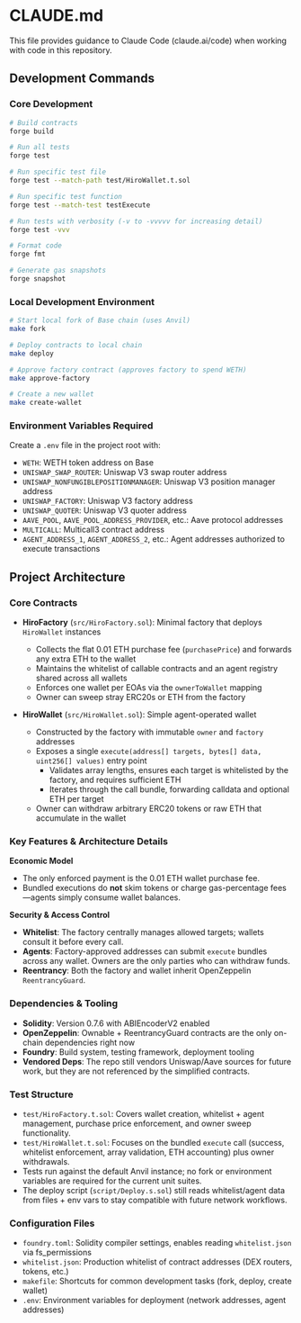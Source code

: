 # CLAUDE.md

This file provides guidance to Claude Code (claude.ai/code) when working with code in this repository.

## Development Commands

### Core Development
```bash
# Build contracts
forge build

# Run all tests
forge test

# Run specific test file
forge test --match-path test/HiroWallet.t.sol

# Run specific test function
forge test --match-test testExecute

# Run tests with verbosity (-v to -vvvvv for increasing detail)
forge test -vvv

# Format code
forge fmt

# Generate gas snapshots
forge snapshot
```

### Local Development Environment
```bash
# Start local fork of Base chain (uses Anvil)
make fork

# Deploy contracts to local chain
make deploy

# Approve factory contract (approves factory to spend WETH)
make approve-factory

# Create a new wallet
make create-wallet
```

### Environment Variables Required
Create a `.env` file in the project root with:
- `WETH`: WETH token address on Base
- `UNISWAP_SWAP_ROUTER`: Uniswap V3 swap router address
- `UNISWAP_NONFUNGIBLEPOSITIONMANAGER`: Uniswap V3 position manager address
- `UNISWAP_FACTORY`: Uniswap V3 factory address
- `UNISWAP_QUOTER`: Uniswap V3 quoter address
- `AAVE_POOL`, `AAVE_POOL_ADDRESS_PROVIDER`, etc.: Aave protocol addresses
- `MULTICALL`: Multicall3 contract address
- `AGENT_ADDRESS_1`, `AGENT_ADDRESS_2`, etc.: Agent addresses authorized to execute transactions

## Project Architecture

### Core Contracts
- **HiroFactory** (`src/HiroFactory.sol`): Minimal factory that deploys `HiroWallet` instances
  - Collects the flat 0.01 ETH purchase fee (`purchasePrice`) and forwards any extra ETH to the wallet
  - Maintains the whitelist of callable contracts and an agent registry shared across all wallets
  - Enforces one wallet per EOAs via the `ownerToWallet` mapping
  - Owner can sweep stray ERC20s or ETH from the factory

- **HiroWallet** (`src/HiroWallet.sol`): Simple agent-operated wallet
  - Constructed by the factory with immutable `owner` and `factory` addresses
  - Exposes a single `execute(address[] targets, bytes[] data, uint256[] values)` entry point
    - Validates array lengths, ensures each target is whitelisted by the factory, and requires sufficient ETH
    - Iterates through the call bundle, forwarding calldata and optional ETH per target
  - Owner can withdraw arbitrary ERC20 tokens or raw ETH that accumulate in the wallet

### Key Features & Architecture Details

**Economic Model**
- The only enforced payment is the 0.01 ETH wallet purchase fee.
- Bundled executions do **not** skim tokens or charge gas-percentage fees—agents simply consume wallet balances.

**Security & Access Control**
- **Whitelist**: The factory centrally manages allowed targets; wallets consult it before every call.
- **Agents**: Factory-approved addresses can submit `execute` bundles across any wallet. Owners are the only parties who can withdraw funds.
- **Reentrancy**: Both the factory and wallet inherit OpenZeppelin `ReentrancyGuard`.

### Dependencies & Tooling
- **Solidity**: Version 0.7.6 with ABIEncoderV2 enabled
- **OpenZeppelin**: Ownable + ReentrancyGuard contracts are the only on-chain dependencies right now
- **Foundry**: Build system, testing framework, deployment tooling
- **Vendored Deps**: The repo still vendors Uniswap/Aave sources for future work, but they are not referenced by the simplified contracts.

### Test Structure
- `test/HiroFactory.t.sol`: Covers wallet creation, whitelist + agent management, purchase price enforcement, and owner sweep functionality.
- `test/HiroWallet.t.sol`: Focuses on the bundled `execute` call (success, whitelist enforcement, array validation, ETH accounting) plus owner withdrawals.
- Tests run against the default Anvil instance; no fork or environment variables are required for the current unit suites.
- The deploy script (`script/Deploy.s.sol`) still reads whitelist/agent data from files + env vars to stay compatible with future network workflows.

### Configuration Files
- `foundry.toml`: Solidity compiler settings, enables reading `whitelist.json` via fs_permissions
- `whitelist.json`: Production whitelist of contract addresses (DEX routers, tokens, etc.)
- `makefile`: Shortcuts for common development tasks (fork, deploy, create wallet)
- `.env`: Environment variables for deployment (network addresses, agent addresses)
